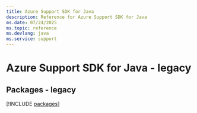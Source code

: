 ```yaml
---
title: Azure Support SDK for Java
description: Reference for Azure Support SDK for Java
ms.date: 07/24/2025
ms.topic: reference
ms.devlang: java
ms.service: support
---
```

# Azure Support SDK for Java - legacy
## Packages - legacy
[!INCLUDE [packages](support-index.md)]